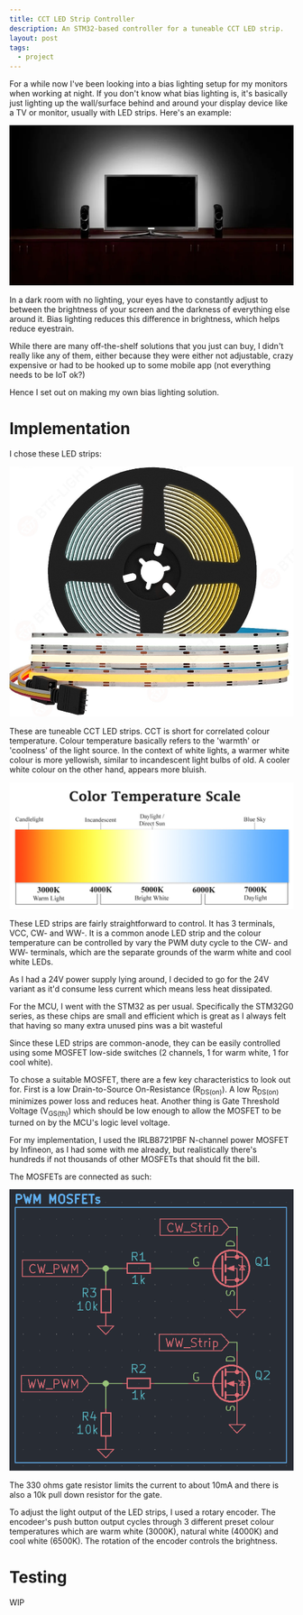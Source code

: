 ```yaml
---
title: CCT LED Strip Controller
description: An STM32-based controller for a tuneable CCT LED strip.
layout: post
tags:
  - project
---
```

For a while now I've been looking into a bias lighting setup for my monitors when working at night. If you don't know what bias lighting is, it's basically just lighting up the wall/surface behind and around your display device like a TV or monitor, usually with LED strips. Here's an example:

<p align="center">
  <img src="/assets/led_bias.webp">
</p>

In a dark room with no lighting, your eyes have to constantly adjust to between the brightness of your screen and the darkness of everything else around it. Bias lighting reduces this difference in brightness, which helps reduce eyestrain. 

While there are many off-the-shelf solutions that you just can buy, I didn't really like any of them, either because they were either not adjustable, crazy expensive or had to be hooked up to some mobile app (not everything needs to be IoT ok?)

Hence I set out on making my own bias lighting solution. 

# Implementation
I chose these LED strips:

<p align="center">
  <img src="/assets/led_strip.png">
</p>

These are tuneable CCT LED strips. CCT is short for correlated colour temperature. Colour temperature basically refers to the 'warmth' or 'coolness' of the light source. In the context of white lights, a warmer white colour is more yellowish, similar to incandescent light bulbs of old. A cooler white colour on the other hand, appears more bluish.

<p align="center">
  <img src="/assets/color_temp.jpg">
</p>

These LED strips are fairly straightforward to control. It has 3 terminals, VCC, CW- and WW-. It is a common anode LED strip and the colour temperature can be controlled by vary the PWM duty cycle to the CW- and WW- terminals, which are the separate grounds of the warm white and cool white LEDs. 

As I had a 24V power supply lying around, I decided to go for the 24V variant as it'd consume less current which means less heat dissipated. 

For the MCU, I went with the STM32 as per usual. Specifically the STM32G0 series, as these chips are small and efficient which is great as I always felt that having so many extra unused pins was a bit wasteful

Since these LED strips are common-anode, they can be easily controlled using some MOSFET low-side switches (2 channels, 1 for warm white, 1 for cool white). 

To chose a suitable MOSFET, there are a few key characteristics to look out for. First is a low Drain-to-Source On-Resistance (R<sub>DS(on)</sub>). A low R<sub>DS(on)</sub> minimizes power loss and reduces heat. Another thing is Gate Threshold Voltage (V<sub>GS(th)</sub>) which should be low enough to allow the MOSFET to be turned on by the MCU's logic level voltage. 

For my implementation, I used the IRLB8721PBF N-channel power MOSFET by Infineon, as I had some with me already, but realistically there's hundreds if not thousands of other MOSFETs that should fit the bill.  

The MOSFETs are connected as such: 
<p align="center">
  <img src="/assets/led_mosfet.png">
</p>

The 330 ohms gate resistor limits the current to about 10mA and there is also a 10k pull down resistor for the gate. 

To adjust the light output of the LED strips, I used a rotary encoder. The encodeer's push button output cycles through 3 different preset colour temperatures which are warm white (3000K), natural white (4000K) and cool white (6500K). The rotation of the encoder controls the brightness.

# Testing
WIP 